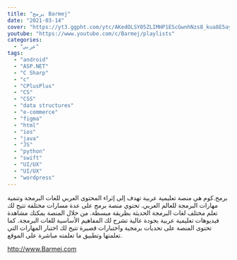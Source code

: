 ```yaml
---
title: "برمج Barmej"
date: "2021-03-14"
cover: "https://yt3.ggpht.com/ytc/AKedOLSY05ZLIMHP1EScGwnhNzs8_kua8E5ay1vwawj8Kw=s176-c-k-c0x00ffffff-no-rj"
youtube: "https://www.youtube.com/c/Barmej/playlists"
categories:
  - "عربي"
tags:
  - "android"
  - "ASP.NET"
  - "C Sharp"
  - "c"
  - "CPlusPlus"
  - "CS"
  - "CSS"
  - "data structures"
  - "e-commerce"
  - "figma"
  - "html"
  - "ios"
  - "java"
  - "JS"
  - "python"
  - "swift"
  - "UI/UX"
  - "UI/UX"
  - "wordpress"
---
```


برمح.كوم هي منصة تعليمية عربية تهدف إلى إثراء المحتوى العربي للغات البرمجة وتنمية مهارات البرمجة للعالم العربي. تحتوي منصة برمج على عدة مسارات مختلفة تتيح لك تعلم مختلف لغات البرمجة الحديثة بطريقة مبسطة. من خلال المنصة يمكنك مشاهدة فيديوهات تعليمية عربية بجودة عالية تشرح لك المفاهيم الأساسية للغات البرمجة. كما تحتوى المنصة على تحديات برمجية واختبارات قصيرة تتيح لك اختبار المهارات التي تعلمتها وتطبيق ما تعلمته مباشرة على الموقع.

http://www.Barmej.com
